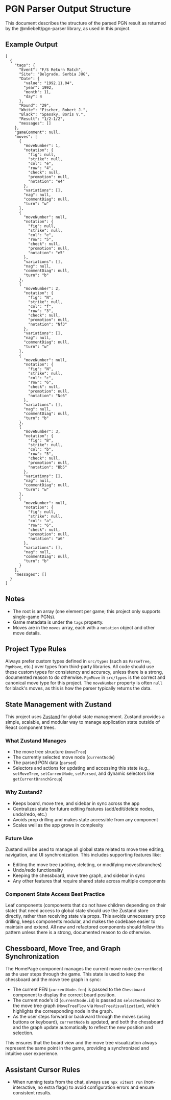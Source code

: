 # PGN Parser Output Structure

This document describes the structure of the parsed PGN result as returned by the @mliebelt/pgn-parser library, as used in this project.

## Example Output

```
[
  {
    "tags": {
      "Event": "F/S Return Match",
      "Site": "Belgrade, Serbia JUG",
      "Date": {
        "value": "1992.11.04",
        "year": 1992,
        "month": 11,
        "day": 4
      },
      "Round": "29",
      "White": "Fischer, Robert J.",
      "Black": "Spassky, Boris V.",
      "Result": "1/2-1/2",
      "messages": []
    },
    "gameComment": null,
    "moves": [
      {
        "moveNumber": 1,
        "notation": {
          "fig": null,
          "strike": null,
          "col": "e",
          "row": "4",
          "check": null,
          "promotion": null,
          "notation": "e4"
        },
        "variations": [],
        "nag": null,
        "commentDiag": null,
        "turn": "w"
      },
      {
        "moveNumber": null,
        "notation": {
          "fig": null,
          "strike": null,
          "col": "e",
          "row": "5",
          "check": null,
          "promotion": null,
          "notation": "e5"
        },
        "variations": [],
        "nag": null,
        "commentDiag": null,
        "turn": "b"
      },
      {
        "moveNumber": 2,
        "notation": {
          "fig": "N",
          "strike": null,
          "col": "f",
          "row": "3",
          "check": null,
          "promotion": null,
          "notation": "Nf3"
        },
        "variations": [],
        "nag": null,
        "commentDiag": null,
        "turn": "w"
      },
      {
        "moveNumber": null,
        "notation": {
          "fig": "N",
          "strike": null,
          "col": "c",
          "row": "6",
          "check": null,
          "promotion": null,
          "notation": "Nc6"
        },
        "variations": [],
        "nag": null,
        "commentDiag": null,
        "turn": "b"
      },
      {
        "moveNumber": 3,
        "notation": {
          "fig": "B",
          "strike": null,
          "col": "b",
          "row": "5",
          "check": null,
          "promotion": null,
          "notation": "Bb5"
        },
        "variations": [],
        "nag": null,
        "commentDiag": null,
        "turn": "w"
      },
      {
        "moveNumber": null,
        "notation": {
          "fig": null,
          "strike": null,
          "col": "a",
          "row": "6",
          "check": null,
          "promotion": null,
          "notation": "a6"
        },
        "variations": [],
        "nag": null,
        "commentDiag": null,
        "turn": "b"
      }
    ],
    "messages": []
  }
]
```

## Notes
- The root is an array (one element per game; this project only supports single-game PGNs).
- Game metadata is under the `tags` property.
- Moves are in the `moves` array, each with a `notation` object and other move details.

## Project Type Rules
Always prefer custom types defined in `src/types` (such as `ParseTree`, `PgnMove`, etc.) over types from third-party libraries. All code should use these custom types for consistency and accuracy, unless there is a strong, documented reason to do otherwise.
`PgnMove` in `src/types` is the correct and canonical move type for this project. The `moveNumber` property is often `null` for black's moves, as this is how the parser typically returns the data.

## State Management with Zustand

This project uses [Zustand](https://github.com/pmndrs/zustand) for global state management. Zustand provides a simple, scalable, and modular way to manage application state outside of React component trees.

### What Zustand Manages
- The move tree structure (`moveTree`)
- The currently selected move node (`currentNode`)
- The parsed PGN data (`parsed`)
- Selectors and actions for updating and accessing this state (e.g., `setMoveTree`, `setCurrentNode`, `setParsed`, and dynamic selectors like `getCurrentBranchGroup`)

### Why Zustand?
- Keeps board, move tree, and sidebar in sync across the app
- Centralizes state for future editing features (add/edit/delete nodes, undo/redo, etc.)
- Avoids prop drilling and makes state accessible from any component
- Scales well as the app grows in complexity

### Future Use
Zustand will be used to manage all global state related to move tree editing, navigation, and UI synchronization. This includes supporting features like:
- Editing the move tree (adding, deleting, or modifying moves/branches)
- Undo/redo functionality
- Keeping the chessboard, move tree graph, and sidebar in sync
- Any other features that require shared state across multiple components

### Component State Access Best Practice

Leaf components (components that do not have children depending on their state) that need access to global state should use the Zustand store directly, rather than receiving state via props. This avoids unnecessary prop drilling, keeps components modular, and makes the codebase easier to maintain and extend. All new and refactored components should follow this pattern unless there is a strong, documented reason to do otherwise.

## Chessboard, Move Tree, and Graph Synchronization

The HomePage component manages the current move node (`currentNode`) as the user steps through the game. This state is used to keep the chessboard and the move tree graph in sync:

- The current FEN (`currentNode.fen`) is passed to the `Chessboard` component to display the correct board position.
- The current node's id (`currentNode.id`) is passed as `selectedNodeId` to the move tree graph (`MoveTreeFlow` via `MoveTreeVisualization`), which highlights the corresponding node in the graph.
- As the user steps forward or backward through the moves (using buttons or keyboard), `currentNode` is updated, and both the chessboard and the graph update automatically to reflect the new position and selection.

This ensures that the board view and the move tree visualization always represent the same point in the game, providing a synchronized and intuitive user experience.

## Assistant Cursor Rules

- When running tests from the chat, always use `npx vitest run` (non-interactive, no extra flags) to avoid configuration errors and ensure consistent results. 